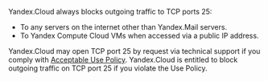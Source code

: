 Yandex.Cloud always blocks outgoing traffic to TCP ports 25:

* To any servers on the internet other than Yandex.Mail servers.
* To Yandex Compute Cloud VMs when accessed via a public IP address.

Yandex.Cloud may open TCP port 25 by request via technical support if you comply with [Acceptable Use Policy](https://yandex.com/legal/cloud_aup/). Yandex.Cloud is entitled to block outgoing traffic on TCP port 25 if you violate the Use Policy.